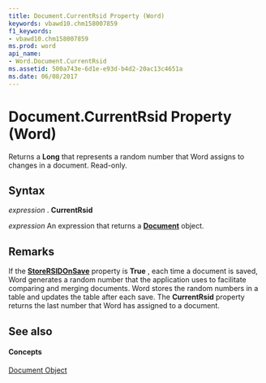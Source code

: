 ```yaml
---
title: Document.CurrentRsid Property (Word)
keywords: vbawd10.chm158007859
f1_keywords:
- vbawd10.chm158007859
ms.prod: word
api_name:
- Word.Document.CurrentRsid
ms.assetid: 500a743e-6d1e-e93d-b4d2-20ac13c4651a
ms.date: 06/08/2017
---
```



# Document.CurrentRsid Property (Word)

Returns a  **Long** that represents a random number that Word assigns to changes in a document. Read-only.


## Syntax

 _expression_ . **CurrentRsid**

 _expression_ An expression that returns a **[Document](document-object-word.md)** object.


## Remarks

If the  **[StoreRSIDOnSave](options-storersidonsave-property-word.md)** property is **True** , each time a document is saved, Word generates a random number that the application uses to facilitate comparing and merging documents. Word stores the random numbers in a table and updates the table after each save. The **CurrentRsid** property returns the last number that Word has assigned to a document.


## See also


#### Concepts


[Document Object](document-object-word.md)

